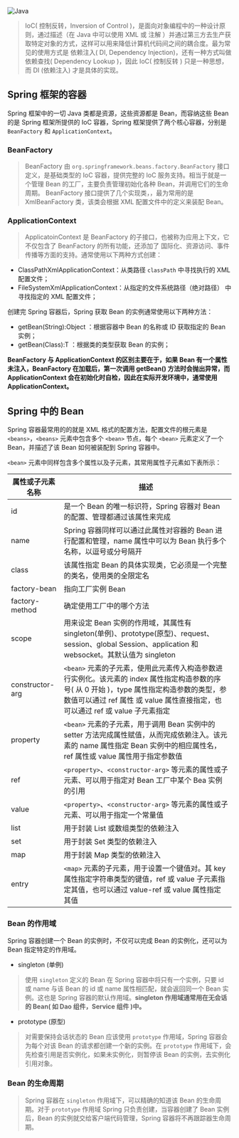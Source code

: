 ![Java](https://s2.ax1x.com/2019/10/29/KRNvw9.md.jpg)

> IoC( 控制反转，Inversion of Control )，是面向对象编程中的一种设计原则，通过描述（在 Java 中可以使用 XML 或 注解 ）并通过第三方去生产获取特定对象的方式，这样可以用来降低计算机代码间之间的耦合度。最为常见的使用方式是 依赖注入( DI, Dependency Injection)，还有一种方式叫做 依赖查找( Dependency Lookup )，因此 IoC( 控制反转 ) 只是一种思想，而 DI (依赖注入) 才是具体的实现。

## Spring 框架的容器

Spring 框架中的一切 Java 类都是资源，这些资源都是 Bean，而容纳这些 Bean 的是 Spring 框架所提供的 IoC 容器，Spring 框架提供了两个核心容器，分别是 `BeanFactory` 和 `ApplicationContext`。

### BeanFactory

> BeanFactory 由 `org.springframework.beans.factory.BeanFactory` 接口定义，是基础类型的 IoC 容器，提供完整的 IoC 服务支持。相当于就是一个管理 Bean 的工厂，主要负责管理初始化各种 Bean，并调用它们的生命周期。 BeanFactory 接口提供了几个实现类，，最为常用的是 XmlBeanFactory 类，该类会根据 XML 配置文件中的定义来装配 Bean。

### ApplicationContext

> ApplicatoinContext 是 BeanFactory 的子接口，也被称为应用上下文，它不仅包含了 BeanFactory 的所有功能，还添加了 国际化、资源访问、事件传播等方面的支持。通常使用以下两种方式创建：

- ClassPathXmlApplicationContext：从类路径 `classPath` 中寻找执行的 XML 配置文件；
- FileSystemXmlApplicationContext：从指定的文件系统路径（绝对路径） 中寻找指定的 XML 配置文件；

创建完 Spring 容器后，Spring 获取 Bean 的实例通常使用以下两种方法：

- getBean(String):Object ：根据容器中 Bean 的名称或 ID 获取指定的 Bean 实例；
- getBean(Class<T>):T ：根据类的类型获取 Bean 的实例；

**BeanFactory 与 ApplicationContext 的区别主要在于，如果 Bean 有一个属性未注入，BeanFactory 在加载后，第一次调用 getBean() 方法时会抛出异常，而 ApplicationContext 会在初始化时自检，因此在实际开发环境中，通常使用 ApplicationContext。**

## Spring 中的 Bean

Spring 容器最常用的的就是 XML 格式的配置方法，配置文件的根元素是 `<beans>`，`<beans>` 元素中包含多个 `<bean>` 节点，每个 `<bean>` 元素定义了一个 Bean，并描述了该 Bean 如何被装配到 Spring 容器中。

`<bean>` 元素中同样包含多个属性以及子元素，其常用属性子元素如下表所示：

| 属性或子元素名称 | 描述                                                                                                                                                                                                                        |
| ---------------- | --------------------------------------------------------------------------------------------------------------------------------------------------------------------------------------------------------------------------- |
| id               | 是一个 Bean 的唯一标识符，Spring 容器对 Bean 的配置、管理都通过该属性来完成                                                                                                                                                 |
| name             | Spring 容器同样可以通过此属性对容器的 Bean 进行配置和管理，name 属性中可以为 Bean 执行多个名称，以逗号或分号隔开                                                                                                            |
| class            | 该属性指定 Bean 的具体实现类，它必须是一个完整的类名，使用类的全限定名                                                                                                                                                      |
| factory-bean     | 指向工厂实例 Bean                                                                                                                                                                                                           |
| factory-method   | 确定使用工厂中的哪个方法                                                                                                                                                                                                    |
| scope            | 用来设定 Bean 实例的作用域，其属性有 singleton(单例)、prototype(原型)、request、session、global Session、application 和 websocket。其默认值为 singleton                                                                     |
| constructor-arg  | `<bean>` 元素的子元素，使用此元素传入构造参数进行实例化。该元素的 index 属性指定构造参数的序号( 从 0 开始 )，type 属性指定构造参数的类型，参数值可以通过 ref 属性 或 value 属性直接指定，也可以通过 ref 或 value 子元素指定 |
| property         | `<bean>` 元素的子元素，用于调用 Bean 实例中的 setter 方法完成属性赋值，从而完成依赖注入。该元素的 name 属性指定 Bean 实例中的相应属性名， ref 属性或 value 属性用于指定参数值                                               |
| ref              | `<property>`、`<constructor-arg>` 等元素的属性或子元素、可以用于指定对 Bean 工厂中某个 Bea 实例的引用                                                                                                                       |
| value            | `<property>`、`<constructor-arg>` 等元素的属性或子元素、可以用于指定一个常量值                                                                                                                                              |
| list             | 用于封装 List 或数组类型的依赖注入                                                                                                                                                                                          |
| set              | 用于封装 Set 类型的依赖注入                                                                                                                                                                                                 |
| map              | 用于封装 Map 类型的依赖注入                                                                                                                                                                                                 |
| entry            | `<map>` 元素的子元素，用于设置一个键值对。其 key 属性指定字符串类型的键值，ref 或 value 子元素指定其值，也可以通过 value-ref 或 value 属性指定其值                                                                          |

### Bean 的作用域

Spring 容器创建一个 Bean 的实例时，不仅可以完成 Bean 的实例化，还可以为 Bean 指定特定的作用域。

- singleton (单例)

> 使用 `singleton` 定义的 Bean 在 Spring 容器中将只有一个实例，只要 id 或 name 与该 Bean 的 id 或 name 属性相匹配，就会返回同一个 Bean 实例。这也是 Spring 容器的默认作用域。**singleton 作用域通常用在无会话的 Bean( 如 Dao 组件，Service 组件 )中。**

- prototype (原型)

> 对需要保持会话状态的 Bean 应该使用 `prototype` 作用域，Spring 容器会为每个对该 Bean 的请求都创建一个新的实例。在 `prototype` 作用域下，会先检查引用是否实例化，如果未实例化，则暂停该 Bean 的实例，去实例化引用对象。

### Bean 的生命周期

> Spring 容器在 `singleton` 作用域下，可以精确的知道该 Bean 的生命周期。对于 `prototype` 作用域 Spring 只负责创建，当容器创建了 Bean 实例后，Bean 的实例就交给客户端代码管理，Spring 容器将不再跟踪器生命周期。
